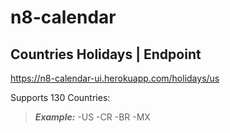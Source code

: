 # n8-calendar

## Countries Holidays | Endpoint
https://n8-calendar-ui.herokuapp.com/holidays/us

Supports 130 Countries:
>***Example:***
-US
-CR
-BR
-MX
